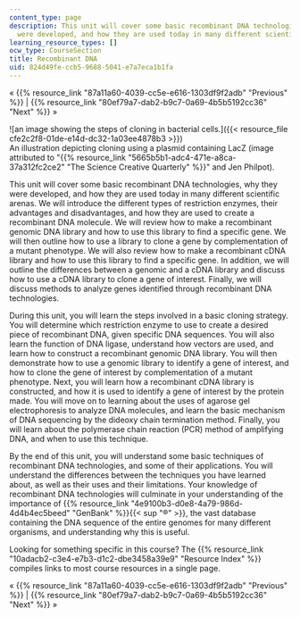 ```yaml
---
content_type: page
description: This unit will cover some basic recombinant DNA technologies, why they
  were developed, and how they are used today in many different scientific arenas.
learning_resource_types: []
ocw_type: CourseSection
title: Recombinant DNA
uid: 824d49fe-ccb5-9688-5041-e7a7eca1b1fa
---
```


« {{% resource_link "87a11a60-4039-cc5e-e616-1303df9f2adb" "Previous" %}} | {{% resource_link "80ef79a7-dab2-b9c7-0a69-4b5b5192cc36" "Next" %}} »

![an image showing the steps of cloning in bacterial cells.]({{< resource_file cfe2c2f8-01de-e14d-dc32-1a03ee4878b3 >}})  
An illustration depicting cloning using a plasmid containing LacZ (image attributed to "{{% resource_link "5665b5b1-adc4-471e-a8ca-37a312fc2ce2" "The Science Creative Quarterly" %}}" and Jen Philpot).

This unit will cover some basic recombinant DNA technologies, why they were developed, and how they are used today in many different scientific arenas. We will introduce the different types of restriction enzymes, their advantages and disadvantages, and how they are used to create a recombinant DNA molecule. We will review how to make a recombinant genomic DNA library and how to use this library to find a specific gene. We will then outline how to use a library to clone a gene by complementation of a mutant phenotype. We will also review how to make a recombinant cDNA library and how to use this library to find a specific gene. In addition, we will outline the differences between a genomic and a cDNA library and discuss how to use a cDNA library to clone a gene of interest. Finally, we will discuss methods to analyze genes identified through recombinant DNA technologies.

During this unit, you will learn the steps involved in a basic cloning strategy. You will determine which restriction enzyme to use to create a desired piece of recombinant DNA, given specific DNA sequences. You will also learn the function of DNA ligase, understand how vectors are used, and learn how to construct a recombinant genomic DNA library. You will then demonstrate how to use a genomic library to identify a gene of interest, and how to clone the gene of interest by complementation of a mutant phenotype. Next, you will learn how a recombinant cDNA library is constructed, and how it is used to identify a gene of interest by the protein made. You will move on to learning about the uses of agarose gel electrophoresis to analyze DNA molecules, and learn the basic mechanism of DNA sequencing by the dideoxy chain termination method. Finally, you will learn about the polymerase chain reaction (PCR) method of amplifying DNA, and when to use this technique.

By the end of this unit, you will understand some basic techniques of recombinant DNA technologies, and some of their applications. You will understand the differences between the techniques you have learned about, as well as their uses and their limitations. Your knowledge of recombinant DNA technologies will culminate in your understanding of the importance of {{% resource_link "4e9100b3-d0e8-4a79-986d-4d4b4ec5beed" "GenBank" %}}{{< sup "®" >}}, the vast database containing the DNA sequence of the entire genomes for many different organisms, and understanding why this is useful.

Looking for something specific in this course? The {{% resource_link "10adacb2-c3e4-e7b3-d1c2-dbe3458a39e9" "Resource Index" %}} compiles links to most course resources in a single page.

« {{% resource_link "87a11a60-4039-cc5e-e616-1303df9f2adb" "Previous" %}} | {{% resource_link "80ef79a7-dab2-b9c7-0a69-4b5b5192cc36" "Next" %}} »